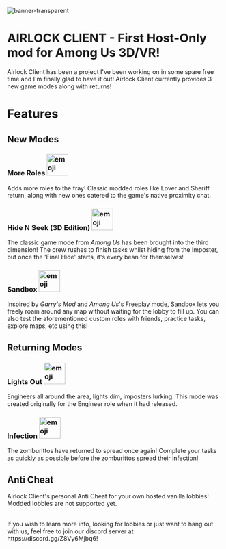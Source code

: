 ![banner-transparent](https://github.com/user-attachments/assets/f5588b5c-5378-41c5-9462-79c4793a3df6)
# AIRLOCK CLIENT - First Host-Only mod for Among Us 3D/VR!

Airlock Client has been a project I've been working on in some spare free time and I'm finally glad to have it out! Airlock Client currently provides 3 new game modes along with returns!

# Features
## New Modes
### More Roles <img src="https://github.com/user-attachments/assets/b915d93f-b290-4b70-8105-542edc5c279f" alt="emoji" width="50" height="50">

Adds more roles to the fray! Classic modded roles like Lover and Sheriff return, along with new ones catered to the game's native proximity chat.

### Hide N Seek (3D Edition) <img src="https://github.com/user-attachments/assets/4489f720-1c4b-4066-8b61-d8fe207f7c23" alt="emoji" width="50" height="50">

The classic game mode from *Among Us* has been brought into the third dimension! The crew rushes to finish tasks whilst hiding from the Imposter, but once the 'Final Hide' starts, it's every bean for themselves!

### Sandbox <img src="https://github.com/user-attachments/assets/bab61f89-7084-4e74-9288-9c19e123a35f" alt="emoji" width="50" height="50">

Inspired by *Garry's Mod* and *Among Us*'s Freeplay mode, Sandbox lets you freely roam around any map without waiting for the lobby to fill up. You can also test the aforementioned custom roles with friends, practice tasks, explore maps, etc using this!

## Returning Modes
### Lights Out <img src="https://github.com/user-attachments/assets/ac1f70ca-6db4-42b1-8353-7fedbd56b5bc" alt="emoji" width="50" height="50">

Engineers all around the area, lights dim, imposters lurking. This mode was created originally for the Engineer role when it had released.

### Infection <img src="https://github.com/user-attachments/assets/89fd267c-342f-443e-b4e6-c146bd0efc44" alt="emoji" width="50" height="50">

The zomburittos have returned to spread once again! Complete your tasks as quickly as possible before the zomburittos spread their infection!

## Anti Cheat
Airlock Client's personal Anti Cheat for your own hosted vanilla lobbies! Modded lobbies are not supported yet.

<br>
If you wish to learn more info, looking for lobbies or just want to hang out with us, feel free to join our discord server at https://discord.gg/Z8Vy6Mjbq6!
